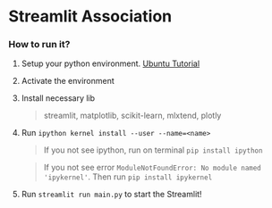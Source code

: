 # Streamlit Association

### How to run it?

1. Setup your python environment. [Ubuntu Tutorial](https://www.youtube.com/watch?v=g5jxJE0LJYA)
2. Activate the environment
3. Install necessary lib
   > streamlit, matplotlib, scikit-learn, mlxtend, plotly
4. Run `ipython kernel install --user --name=<name>`

   > If you not see ipython, run on terminal `pip install ipython`

   > If you not see error `ModuleNotFoundError: No module named 'ipykernel'`. Then run `pip install ipykernel`

5. Run `streamlit run main.py` to start the Streamlit!
